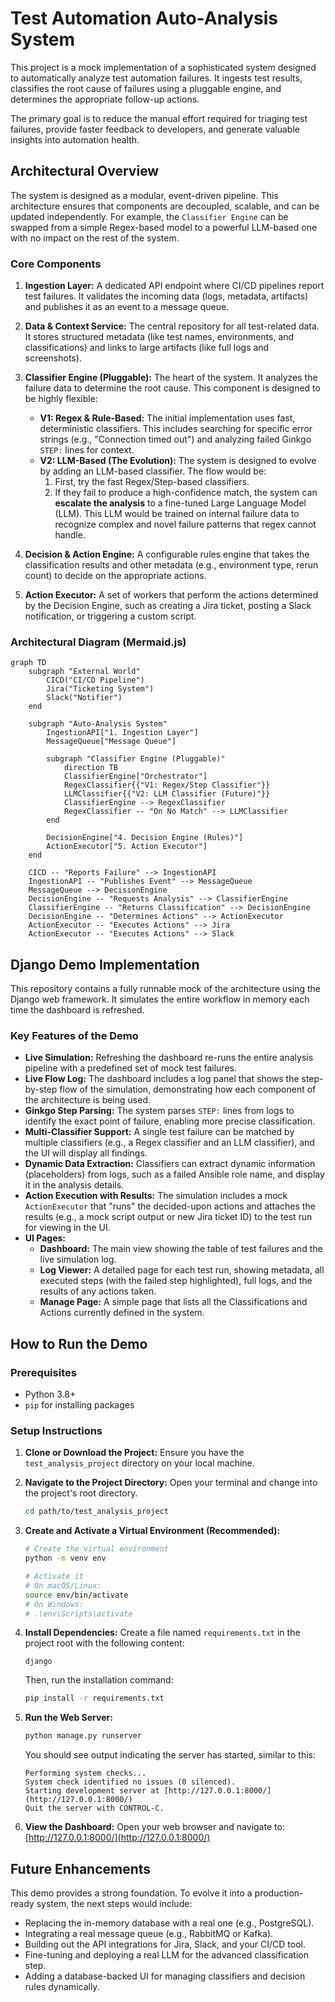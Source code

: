 # Test Automation Auto-Analysis System

This project is a mock implementation of a sophisticated system designed to automatically analyze test automation failures. It ingests test results, classifies the root cause of failures using a pluggable engine, and determines the appropriate follow-up actions.

The primary goal is to reduce the manual effort required for triaging test failures, provide faster feedback to developers, and generate valuable insights into automation health.

## Architectural Overview

The system is designed as a modular, event-driven pipeline. This architecture ensures that components are decoupled, scalable, and can be updated independently. For example, the `Classifier Engine` can be swapped from a simple Regex-based model to a powerful LLM-based one with no impact on the rest of the system.

### Core Components

1.  **Ingestion Layer:** A dedicated API endpoint where CI/CD pipelines report test failures. It validates the incoming data (logs, metadata, artifacts) and publishes it as an event to a message queue.

2.  **Data & Context Service:** The central repository for all test-related data. It stores structured metadata (like test names, environments, and classifications) and links to large artifacts (like full logs and screenshots).

3.  **Classifier Engine (Pluggable):** The heart of the system. It analyzes the failure data to determine the root cause. This component is designed to be highly flexible:
    * **V1: Regex & Rule-Based:** The initial implementation uses fast, deterministic classifiers. This includes searching for specific error strings (e.g., "Connection timed out") and analyzing failed Ginkgo `STEP:` lines for context.
    * **V2: LLM-Based (The Evolution):** The system is designed to evolve by adding an LLM-based classifier. The flow would be:
        1.  First, try the fast Regex/Step-based classifiers.
        2.  If they fail to produce a high-confidence match, the system can **escalate the analysis** to a fine-tuned Large Language Model (LLM). This LLM would be trained on internal failure data to recognize complex and novel failure patterns that regex cannot handle.

4.  **Decision & Action Engine:** A configurable rules engine that takes the classification results and other metadata (e.g., environment type, rerun count) to decide on the appropriate actions.

5.  **Action Executor:** A set of workers that perform the actions determined by the Decision Engine, such as creating a Jira ticket, posting a Slack notification, or triggering a custom script.

### Architectural Diagram (Mermaid.js)

```mermaid
graph TD
    subgraph "External World"
        CICD("CI/CD Pipeline")
        Jira("Ticketing System")
        Slack("Notifier")
    end

    subgraph "Auto-Analysis System"
        IngestionAPI["1. Ingestion Layer"]
        MessageQueue["Message Queue"]
        
        subgraph "Classifier Engine (Pluggable)"
            direction TB
            ClassifierEngine["Orchestrator"]
            RegexClassifier{{"V1: Regex/Step Classifier"}}
            LLMClassifier{{"V2: LLM Classifier (Future)"}}
            ClassifierEngine --> RegexClassifier
            RegexClassifier -- "On No Match" --> LLMClassifier
        end

        DecisionEngine["4. Decision Engine (Rules)"]
        ActionExecutor["5. Action Executor"]
    end

    CICD -- "Reports Failure" --> IngestionAPI
    IngestionAPI -- "Publishes Event" --> MessageQueue
    MessageQueue --> DecisionEngine
    DecisionEngine -- "Requests Analysis" --> ClassifierEngine
    ClassifierEngine -- "Returns Classification" --> DecisionEngine
    DecisionEngine -- "Determines Actions" --> ActionExecutor
    ActionExecutor -- "Executes Actions" --> Jira
    ActionExecutor -- "Executes Actions" --> Slack
```

## Django Demo Implementation

This repository contains a fully runnable mock of the architecture using the Django web framework. It simulates the entire workflow in memory each time the dashboard is refreshed.

### Key Features of the Demo

* **Live Simulation:** Refreshing the dashboard re-runs the entire analysis pipeline with a predefined set of mock test failures.
* **Live Flow Log:** The dashboard includes a log panel that shows the step-by-step flow of the simulation, demonstrating how each component of the architecture is being used.
* **Ginkgo Step Parsing:** The system parses `STEP:` lines from logs to identify the exact point of failure, enabling more precise classification.
* **Multi-Classifier Support:** A single test failure can be matched by multiple classifiers (e.g., a Regex classifier and an LLM classifier), and the UI will display all findings.
* **Dynamic Data Extraction:** Classifiers can extract dynamic information (placeholders) from logs, such as a failed Ansible role name, and display it in the analysis details.
* **Action Execution with Results:** The simulation includes a mock `ActionExecutor` that "runs" the decided-upon actions and attaches the results (e.g., a mock script output or new Jira ticket ID) to the test run for viewing in the UI.
* **UI Pages:**
    * **Dashboard:** The main view showing the table of test failures and the live simulation log.
    * **Log Viewer:** A detailed page for each test run, showing metadata, all executed steps (with the failed step highlighted), full logs, and the results of any actions taken.
    * **Manage Page:** A simple page that lists all the Classifications and Actions currently defined in the system.

## How to Run the Demo

### Prerequisites

* Python 3.8+
* `pip` for installing packages

### Setup Instructions

1.  **Clone or Download the Project:**
    Ensure you have the `test_analysis_project` directory on your local machine.

2.  **Navigate to the Project Directory:**
    Open your terminal and change into the project's root directory.
    ```bash
    cd path/to/test_analysis_project
    ```

3.  **Create and Activate a Virtual Environment (Recommended):**
    ```bash
    # Create the virtual environment
    python -m venv env

    # Activate it
    # On macOS/Linux:
    source env/bin/activate
    # On Windows:
    # .\env\Scripts\activate
    ```

4.  **Install Dependencies:**
    Create a file named `requirements.txt` in the project root with the following content:
    ```
    django
    ```
    Then, run the installation command:
    ```bash
    pip install -r requirements.txt
    ```

5.  **Run the Web Server:**
    ```bash
    python manage.py runserver
    ```
    You should see output indicating the server has started, similar to this:
    ```
    Performing system checks...
    System check identified no issues (0 silenced).
    Starting development server at [http://127.0.0.1:8000/](http://127.0.0.1:8000/)
    Quit the server with CONTROL-C.
    ```

6.  **View the Dashboard:**
    Open your web browser and navigate to:
    [http://127.0.0.1:8000/](http://127.0.0.1:8000/)

## Future Enhancements

This demo provides a strong foundation. To evolve it into a production-ready system, the next steps would include:

* Replacing the in-memory database with a real one (e.g., PostgreSQL).
* Integrating a real message queue (e.g., RabbitMQ or Kafka).
* Building out the API integrations for Jira, Slack, and your CI/CD tool.
* Fine-tuning and deploying a real LLM for the advanced classification step.
* Adding a database-backed UI for managing classifiers and decision rules dynamically.

